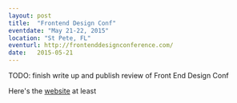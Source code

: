 ```yaml
---
layout: post
title:  "Frontend Design Conf"
eventdate: "May 21-22, 2015"
location: "St Pete, FL"
eventurl: http://frontenddesignconference.com/
date:   2015-05-21
---
```

TODO: finish write up and publish review of Front End Design Conf

Here's the [website](http://frontenddesignconference.com/2015/) at least
